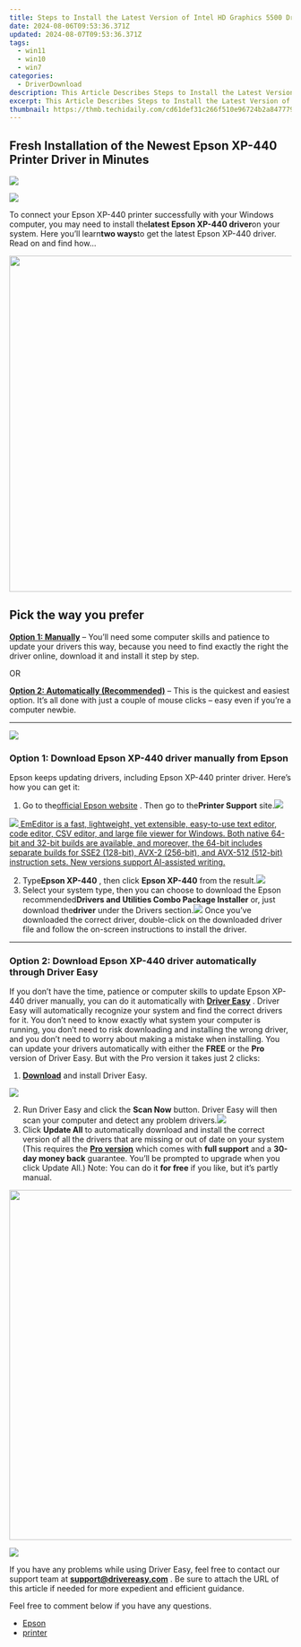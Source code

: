 ```yaml
---
title: Steps to Install the Latest Version of Intel HD Graphics 5500 Drivers
date: 2024-08-06T09:53:36.371Z
updated: 2024-08-07T09:53:36.371Z
tags:
  - win11
  - win10
  - win7
categories:
  - DriverDownload
description: This Article Describes Steps to Install the Latest Version of Intel HD Graphics 5500 Drivers
excerpt: This Article Describes Steps to Install the Latest Version of Intel HD Graphics 5500 Drivers
thumbnail: https://thmb.techidaily.com/cd61def31c266f510e96724b2a8477792657278ca4fb179ccb3f421fcf0aa55a.jpg
---
```


## Fresh Installation of the Newest Epson XP-440 Printer Driver in Minutes

<!-- affiliate ads begin -->
<a href="https://store.revouninstaller.com/order/checkout.php?PRODS=27889512&QTY=1&AFFILIATE=108875&CART=1"><img src="https://secure.avangate.com/images/merchant/4282ec8de8c9be897e7aff4aa231b1a4/728__90.jpg" border="0"></a>
<!-- affiliate ads end -->
![](https://images.drivereasy.com/wp-content/uploads/2018/09/img_5b9b1c0c191df.jpg)

To connect your Epson XP-440 printer successfully with your Windows computer, you may need to install the**latest Epson XP-440 driver**on your system. Here you’ll learn**two ways**to get the latest Epson XP-440 driver. Read on and find how…

<!-- affiliate ads begin -->
<a href="https://unicoeye.pxf.io/c/5597632/2084399/18498" target="_top" id="2084399"><img src="//a.impactradius-go.com/display-ad/18498-2084399" border="0" alt="" width="1125" height="600"/></a><img height="0" width="0" src="https://imp.pxf.io/i/5597632/2084399/18498" style="position:absolute;visibility:hidden;" border="0" />
<!-- affiliate ads end -->
## Pick the way you prefer

**[Option 1: Manually](https://tools.techidaily.com/drivereasy/download/)** – You’ll need some computer skills and patience to update your drivers this way, because you need to find exactly the right the driver online, download it and install it step by step.

OR

**[Option 2: Automatically (Recommended)](https://www.drivereasy.com/knowledge/epson-xp-440-driver-download-update-easily/#o2)** – This is the quickest and easiest option. It’s all done with just a couple of mouse clicks – easy even if you’re a computer newbie.

---

<!-- affiliate ads begin -->
<a href="https://store.massmailsoftware.com/order/checkout.php?PRODS=1095219&QTY=1&AFFILIATE=108875&CART=1"><img src="https://secure.avangate.com/images/merchant/dc87c13749315c7217cdc4ac692e704c/banera_for_partners-20_%281%29.jpg" border="0"></a>
<!-- affiliate ads end -->
### Option 1: Download Epson XP-440 driver manually from Epson

Epson keeps updating drivers, including Epson XP-440 printer driver. Here’s how you can get it:

1. Go to the[official Epson website](https://epson.com/usa) . Then go to the**Printer Support** site.![](https://images.drivereasy.com/wp-content/uploads/2018/09/img_5b9b1cdab30d5.jpg)
<!-- affiliate ads begin -->
<a href="https://shop.emeditor.com/order/checkout.php?PRODS=4610657&QTY=1&AFFILIATE=108875&CART=1"><img src="https://www.emeditor.com/wp-content/uploads/2024/06/emeditor_chat_ai.png" border="0">
EmEditor is a fast, lightweight, yet extensible, easy-to-use text editor, code editor, CSV editor, and large file viewer for Windows. Both native 64-bit and 32-bit builds are available, and moreover, the 64-bit includes separate builds for SSE2 (128-bit), AVX-2 (256-bit), and AVX-512 (512-bit) instruction sets. New versions support AI-assisted writing.</a>
<!-- affiliate ads end -->
2. Type**Epson XP-440** , then click **Epson XP-440**  from the result.![](https://images.drivereasy.com/wp-content/uploads/2018/09/img_5b9b1d3bab895.png)
3. Select your system type, then you can choose to download the Epson recommended**Drivers and Utilities Combo Package Installer** or, just download the**driver** under the Drivers section.![](https://images.drivereasy.com/wp-content/uploads/2018/09/img_5b9b1deab48ea.png)
Once you’ve downloaded the correct driver, double-click on the downloaded driver file and follow the on-screen instructions to install the driver.

---

### Option 2: Download Epson XP-440 driver automatically through Driver Easy

If you don’t have the time, patience or computer skills to update Epson XP-440 driver manually, you can do it automatically with **[Driver Easy](https://tools.techidaily.com/drivereasy/download/)** . Driver Easy will automatically recognize your system and find the correct drivers for it. You don’t need to know exactly what system your computer is running, you don’t need to risk downloading and installing the wrong driver, and you don’t need to worry about making a mistake when installing. You can update your drivers automatically with either the **FREE**  or the **Pro**  version of Driver Easy. But with the Pro version it takes just 2 clicks:

1. **[Download](https://tools.techidaily.com/drivereasy/download/)**  and install Driver Easy.
<!-- affiliate ads begin -->
<a href="https://store.massmailsoftware.com/order/checkout.php?PRODS=1047974&QTY=1&AFFILIATE=108875&CART=1"><img src="https://secure.avangate.com/images/merchant/dc87c13749315c7217cdc4ac692e704c/banera_for_partners-04_%281%29.jpg" border="0"></a>
<!-- affiliate ads end -->
2. Run Driver Easy and click the **Scan Now**   button. Driver Easy will then scan your computer and detect any problem drivers.![](https://images.drivereasy.com/wp-content/uploads/2018/09/img_5b9b2006ab04f.jpg)
3. Click **Update All**  to automatically download and install the correct version of all the drivers that are missing or out of date on your system  (This requires the **[Pro version](https://tools.techidaily.com/drivereasy/download/)**  which comes with **full support** and a **30-day money back**  guarantee. You’ll be prompted to upgrade when you click Update All.) Note: You can do it   **for free**  if you like, but it’s partly manual.  
<!-- affiliate ads begin -->
<a href="https://electronicx.pxf.io/c/5597632/1872496/14483" target="_top" id="1872496"><img src="//a.impactradius-go.com/display-ad/14483-1872496" border="0" alt="" width="750" height="625"/></a><img height="0" width="0" src="https://imp.pxf.io/i/5597632/1872496/14483" style="position:absolute;visibility:hidden;" border="0" />
<!-- affiliate ads end -->
![](https://images.drivereasy.com/wp-content/uploads/2018/09/img_5b9b218851abd.jpg)

 If you have any problems while using Driver Easy, feel free to contact our support team at **<support@drivereasy.com>** . Be sure to attach the URL of this article if needed for more expedient and efficient guidance.

Feel free to comment below if you have any questions.

* [Epson](https://tools.techidaily.com/drivereasy/download/)
* [printer](https://tools.techidaily.com/drivereasy/download/)

<ins class="adsbygoogle"
     style="display:block"
     data-ad-format="autorelaxed"
     data-ad-client="ca-pub-7571918770474297"
     data-ad-slot="1223367746"></ins>



<ins class="adsbygoogle"
     style="display:block"
     data-ad-client="ca-pub-7571918770474297"
     data-ad-slot="8358498916"
     data-ad-format="auto"
     data-full-width-responsive="true"></ins>
